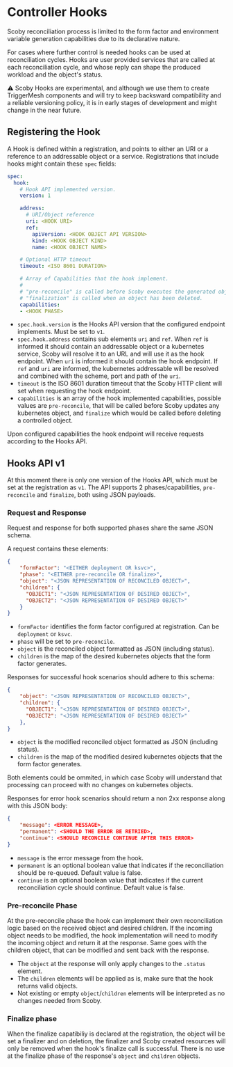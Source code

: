 # Controller Hooks

Scoby reconciliation process is limited to the form factor and environment variable generation capabilities due to its declarative nature.

For cases where further control is needed hooks can be used at reconciliation cycles. Hooks are user provided services that are called at each reconciliation cycle, and whose reply can shape the produced workload and the object's status.

:warning: Scoby Hooks are experimental, and although we use them to create TriggerMesh components and will try to keep backsward compatibility and a reliable versioning policy, it is in early stages of development and might change in the near future.

## Registering the Hook

A Hook is defined within a registration, and points to either an URI or a reference to an addressable object or a service. Registrations that include hooks might contain these `spec` fields:

```yaml
spec:
  hook:
    # Hook API implemented version.
    version: 1

    address:
      # URI/Object reference
      uri: <HOOK URI>
      ref:
        apiVersion: <HOOK OBJECT API VERSION>
        kind: <HOOK OBJECT KIND>
        name: <HOOK OBJECT NAME>

    # Optional HTTP timeout
    timeout: <ISO 8601 DURATION>

    # Array of Capabilities that the hook implement.
    #
    # "pre-reconcile" is called before Scoby executes the generated object rendering from the reconCiler.
    # "finalization" is called when an object has been deleted.
    capabilities:
    - <HOOK PHASE>
```

- `spec.hook.version` is the Hooks API version that the configured endpoint implements. Must be set to `v1`.
- `spec.hook.address` contains sub elements `uri` and `ref`. When `ref` is informed it should contain an addressable object or a kubernetes service, Scoby will resolve it to an URL and will use it as the hook endpoint. When `uri` is informed it should contain the hook endpoint. If `ref` and `uri` are informed, the kubernetes addressable will be resolved and combined with the scheme, port and path of the `uri`.
- `timeout` is the ISO 8601 duration timeout that the Scoby HTTP client will set when requesting the hook endpoint.
- `capabilities` is an array of the hook implemented capabilities, possible values are `pre-reconcile`, that will be called before Scoby updates any kubernetes object, and `finalize` which would be called before deleting a controlled object.

Upon configured capabilities the hook endpoint will receive requests according to the Hooks API.

## Hooks API v1

At this moment there is only one version of the Hooks API, which must be set at the registration as `v1`. The API supports 2 phases/capabilities, `pre-reconcile` and `finalize`, both using JSON payloads.

### Request and Response

Request and response for both supported phases share the same JSON schema.

A request contains these elements:

```json
{
    "formFactor": "<EITHER deployment OR ksvc>",
    "phase": "<EITHER pre-reconcile OR finalize>",
    "object": "<JSON REPRESENTATION OF RECONCILED OBJECT>",
    "children": {
      "OBJECT1": "<JSON REPRESENTATION OF DESIRED OBJECT>",
      "OBJECT2": "<JSON REPRESENTATION OF DESIRED OBJECT>"
    }
}
```

- `formFactor` identifies the form factor configured at registration. Can be `deployment` or `ksvc`.
- `phase` will be set to `pre-reconcile`.
- `object` is the reconciled object formatted as JSON (including status).
- `children` is the map of the desired kubernetes objects that the form factor generates.

Responses for successful hook scenarios should adhere to this schema:

```json
{
    "object": "<JSON REPRESENTATION OF RECONCILED OBJECT>",
    "children": {
      "OBJECT1": "<JSON REPRESENTATION OF DESIRED OBJECT>",
      "OBJECT2": "<JSON REPRESENTATION OF DESIRED OBJECT>"
    },
}
```

- `object` is the modified reconciled object formatted as JSON (including status).
- `children` is the map of the modified desired kubernetes objects that the form factor generates.

Both elements could be ommited, in which case Scoby will understand that processing can proceed with no changes on kubernetes objects.

Responses for error hook scenarios should return a non 2xx response along with this JSON body:

```json
{
    "message": <ERROR MESSAGE>,
    "permanent": <SHOULD THE ERROR BE RETRIED>,
    "continue": <SHOULD RECONCILE CONTINUE AFTER THIS ERROR>
}
```

- `message` is the error message from the hook.
- `permanent` is an optional boolean value that indicates if the reconciliation should be re-queued. Default value is false.
- `continue` is an optional boolean value that indicates if the current reconciliation cycle should continue. Default value is false.

### Pre-reconcile Phase

At the pre-reconcile phase the hook can implement their own reconciliation logic based on the received object and desired children. If the incoming object needs to be modified, the hook implementation will need to modify the incoming object and return it at the response.
Same goes with the children object, that can be modified and sent back with the response.

- The `object` at the response will only apply changes to the `.status` element.
- The `children` elements will be applied as is, make sure that the hook returns valid objects.
- Not existing or empty `object`/`children` elements will be interpreted as no changes needed from Scoby.

### Finalize phase

When the finalize capatibiliy is declared at the registration, the object will be set a finalizer and on deletion, the finalizer and Scoby created resources will only be removed when the hook's finalize call is successful. There is no use at the finalize phase of the response's `object` and `children` objects.
